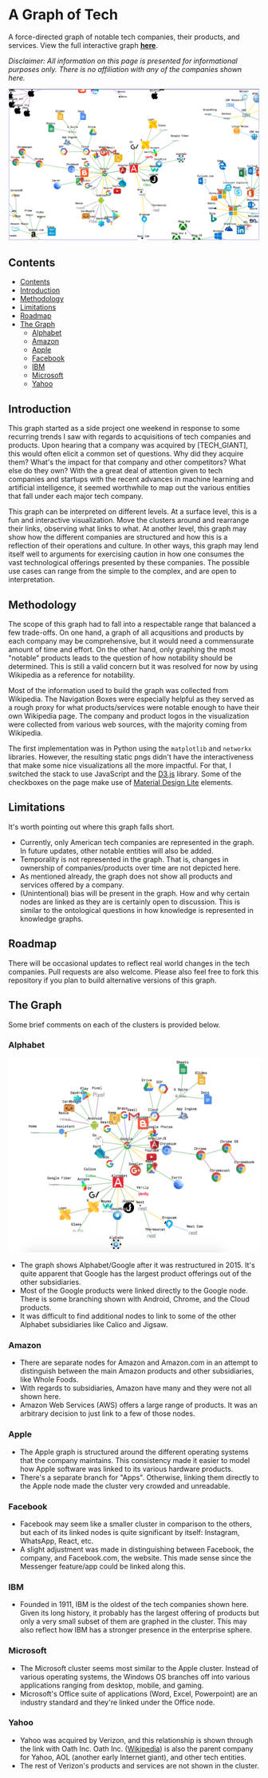 # A Graph of Tech

A force-directed graph of notable tech companies, their products, and services.
View the full interactive graph [**here**](https://nchah.github.io/tech-graph/).

*Disclaimer: All information on this page is presented for informational purposes only. There is no affiliation with any of the companies shown here.*

![](repo-images/tech-graph.png)

## Contents

  * [Contents](#contents)
  * [Introduction](#introduction)
  * [Methodology](#methodology)
  * [Limitations](#limitations)
  * [Roadmap](#roadmap)
  * [The Graph](#the-graph)
     * [Alphabet](#alphabet)
     * [Amazon](#amazon)
     * [Apple](#apple)
     * [Facebook](#facebook)
     * [IBM](#ibm)
     * [Microsoft](#microsoft)
     * [Yahoo](#yahoo)


## Introduction

This graph started as a side project one weekend in response to some recurring trends I saw with regards to  acquisitions of tech companies and products.
Upon hearing that a company was acquired by [TECH_GIANT], this would often elicit a common set of questions. Why did they acquire them? What's the impact for that company and other competitors? What else do they own?
With the a great deal of attention given to tech companies and startups with the recent advances in machine learning and artificial intelligence, it seemed worthwhile to map out the various entities that fall under each major tech company.

This graph can be interpreted on different levels.
At a surface level, this is a fun and interactive visualization.
Move the clusters around and rearrange their links, observing what links to what.
At another level, this graph may show how the different companies are structured and how this is a reflection of their operations and culture.
In other ways, this graph may lend itself well to arguments for exercising caution in how one consumes the vast technological offerings presented by these companies.
The possible use cases can range from the simple to the complex, and are open to interpretation.


## Methodology

The scope of this graph had to fall into a respectable range that balanced a few trade-offs.
On one hand, a graph of all acqusitions and products by each company may be comprehensive, but it would need a commensurate amount of time and effort.
On the other hand, only graphing the most "notable" products leads to the question of how notability should be determined.
This is still a valid concern but it was resolved for now by using Wikipedia as a reference for notability.

Most of the information used to build the graph was collected from Wikipedia.
The Navigation Boxes were especially helpful as they served as a rough proxy for what products/services were notable enough to have their own Wikipedia page.
The company and product logos in the visualization were collected from various web sources, with the majority coming from Wikipedia.

The first implementation was in Python using the `matplotlib` and `networkx` libraries.
However, the resulting static pngs didn't have the interactiveness that make some nice visualizations all the more impactful.
For that, I switched the stack to use JavaScript and the [D3.js](https://d3js.org/) library.
Some of the checkboxes on the page make use of [Material Design Lite](https://github.com/google/material-design-lite) elements.


## Limitations

It's worth pointing out where this graph falls short.

- Currently, only American tech companies are represented in the graph. In future updates, other notable entities will also be added.
- Temporality is not represented in the graph. That is, changes in ownership of companies/products over time are not depicted here.
- As mentioned already, the graph does not show all products and services offered by a company.
- (Unintentional) bias will be present in the graph. How and why certain nodes are linked as they are is certainly open to discussion. This is similar to the ontological questions in how knowledge is represented in knowledge graphs.

## Roadmap

There will be occasional updates to reflect real world changes in the tech companies. 
Pull requests are also welcome.
Please also feel free to fork this repository if you plan to build alternative versions of this graph. 


## The Graph

Some brief comments on each of the clusters is provided below.

### Alphabet

![](repo-images/cluster-alphabet.png)

- The graph shows Alphabet/Google after it was restructured in 2015. It's quite apparent that Google has the largest product offerings out of the other subsidiaries.
- Most of the Google products were linked directly to the Google node. There is some branching shown with Android, Chrome, and the Cloud products.
- It was difficult to find additional nodes to link to some of the other Alphabet subsidiaries like Calico and Jigsaw.

### Amazon

- There are separate nodes for Amazon and Amazon.com in an attempt to distinguish between the main Amazon products and other subsidiaries, like Whole Foods.
- With regards to subsidiaries, Amazon have many and they were not all shown here.
- Amazon Web Services (AWS) offers a large range of products. It was an arbitrary decision to just link to a few of those nodes.

### Apple

- The Apple graph is structured around the different operating systems that the company maintains. This consistency made it easier to model how Apple software was linked to its various hardware products.
- There's a separate branch for "Apps". Otherwise, linking them directly to the Apple node made the cluster very crowded and unreadable.

### Facebook

- Facebook may seem like a smaller cluster in comparison to the others, but each of its linked nodes is quite significant by itself: Instagram, WhatsApp, React, etc.
- A slight adjustment was made in distinguishing between Facebook, the company, and Facebook.com, the website. This made sense since the Messenger feature/app could be linked along this.

### IBM

- Founded in 1911, IBM is the oldest of the tech companies shown here. Given its long history, it probably has the largest offering of products but only a very small subset of them are graphed in the cluster. This may also reflect how IBM has a stronger presence in the enterprise sphere.


### Microsoft

- The Microsoft cluster seems most similar to the Apple cluster. Instead of various operating systems, the Windows OS branches off into various applications ranging from desktop, mobile, and gaming.
- Microsoft's Office suite of applications (Word, Excel, Powerpoint) are an industry standard and they're linked under the Office node.

### Yahoo

- Yahoo was acquired by Verizon, and this relationship is shown through the link with Oath Inc. Oath Inc. ([Wikipedia](https://en.wikipedia.org/wiki/Oath_Inc.)) is also the parent company for Yahoo, AOL (another early Internet giant), and other tech entities.
- The rest of Verizon's products and services are not shown in the cluster.






